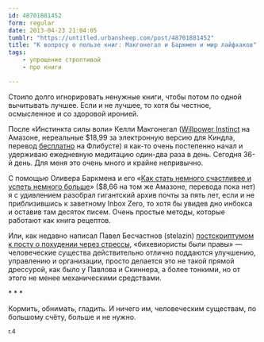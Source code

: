 ```yaml
---
id: 48701881452
form: regular
date: 2013-04-23 21:04:05
tumblr: "https://untitled.urbansheep.com/post/48701881452"
title: "К вопросу о пользе книг: Макгонегал и Баркмен и мир лайфхаков"
tags:
    - упрощение строптивой
    - про книги

---
```


<p>Стоило долго игнорировать ненужные книги, чтобы потом по одной вычитывать лучшее. Если и не лучшее, то хотя бы честное, осмысленное и со здоровой иронией.</p>

<p>После «Инстинкта силы воли» Келли Макгонегал (<a href="http://www.amazon.com/gp/product/B005ERIRZE/?ie=UTF8&amp;tag=urbansheep-20">Willpower Instinct</a> на Амазоне, нереальные $18,99 за электронную версию для Киндла, перевод <a href="http://flibusta.net/b/313552">бесплатно</a> на Флибусте) я как-то очень постепенно начал и удерживаю ежедневную медитацию один-два раза в день. Сегодня 36-й день. Для меня это очень много и крайне непривычно.</p>

<p>С помощью Оливера Баркмена и его «<a href="http://www.amazon.com/gp/product/B004FN1QDS/?ie=UTF8&amp;tag=urbansheep-20">Как стать немного счастливее и успеть немного больше</a>» ($8,66 на том же Амазоне, перевода пока нет) я с удивлением разобрал гигантский архив почты за пять лет, если и не приблизившись к заветному Inbox Zero, то хотя бы увидев дно инбокса и оставив там десяток писем. Очень простые методы, которые работают как книга рецептов.</p>

<p>Или, как недавно написал Павел Бесчастнов (stelazin) <a href="http://stelazin.livejournal.com/105856.html?mode=reply">постскриптумом к посту о похудении через стрессы</a>, «бихевиористы были правы» — человеческие существа действительно отлично поддаются улучшению, управлению и организации, просто делается это не такой прямой дрессурой, как было у Павлова и Скиннера, а более тонкими, но от этого не менее механическими средствами.</p>

<p class="splitter">* * *</p>

<p>Кормить, обнимать, гладить. И ничего им, человеческим существам, по большому счёту, больше и не нужно.</p>

<p><small>r.4</small></p>

